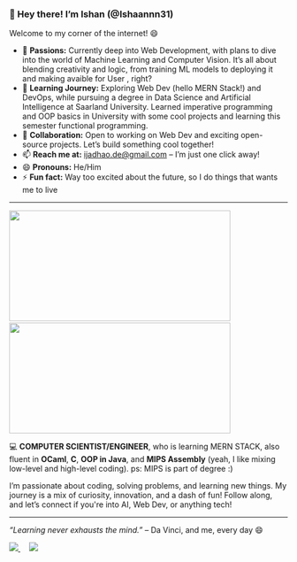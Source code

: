 ### 👋 Hey there! I’m Ishan (@Ishaannn31)


Welcome to my corner of the internet! 😄

- 👀 **Passions:** Currently deep into Web Development, with plans to dive into the world of Machine Learning and Computer Vision. It’s all about blending creativity and logic, from training ML models to deploying it and making avaible for User , right? 
- 🌱 **Learning Journey:** Exploring Web Dev (hello MERN Stack!) and DevOps, while pursuing a degree in Data Science and Artificial Intelligence at Saarland University. Learned imperative programming and OOP basics in University with some cool projects and learning this semester functional programming.
- 💬 **Collaboration:** Open to working on Web Dev and exciting open-source projects. Let’s build something cool together!
- 📫 **Reach me at:** ijadhao.de@gmail.com – I’m just one click away!
- 😄 **Pronouns:** He/Him
- ⚡ **Fun fact:** Way too excited about the future, so I do things that wants me to live

---
<p float="left">
    <img src="https://github-readme-stats.vercel.app/api?username=Ishaannn31&show_icons=true&theme=radical" width="400" height="200" />
    &nbsp; &nbsp; <!-- Space between the images -->
    <img src="https://github-readme-stats.vercel.app/api/top-langs/?username=Ishaannn31&layout=compact&theme=radical" width="400" height="200" />
</p>



💻 **COMPUTER SCIENTIST/ENGINEER**, who is learning MERN STACK, also fluent in **OCaml**, **C**, **OOP in Java**, and **MIPS Assembly** (yeah, I like mixing low-level and high-level coding). ps: MIPS is part of degree :)

I’m passionate about coding, solving problems, and learning new things. My journey is a mix of curiosity, innovation, and a dash of fun! Follow along, and let’s connect if you're into AI, Web Dev, or anything tech!

---

_“Learning never exhausts the mind.”_ – Da Vinci, and me, every day 😄

<p float="left">
    <a href="https://www.linkedin.com/in/ishan-jadhao">
        <img src="https://img.shields.io/badge/-Ishan%20Jadhao-blue?style=flat&logo=LinkedIn&logoColor=white" />
    </a>
    &nbsp; &nbsp; <!-- Space between the images -->
    <a href="https://twitter.com/ishaannn31">
        <img src="https://img.shields.io/badge/-@ishaannn31-1DA1F2?style=flat&logo=X&logoColor=black" />
    </a>
</p>
